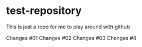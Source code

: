 # test-repository

This is just a repo for me to play around with github

Changes #01
Changes #02
Changes #03
Changes #4